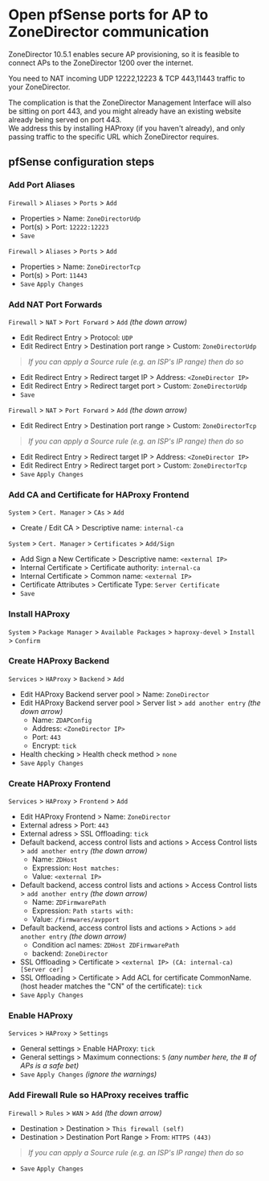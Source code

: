 # Open pfSense ports for AP to ZoneDirector communication

ZoneDirector 10.5.1 enables secure AP provisioning, so it is feasible to connect APs to the ZoneDirector 1200 over the internet.

You need to NAT incoming UDP 12222,12223 & TCP 443,11443 traffic to your ZoneDirector.

The complication is that the ZoneDirector Management Interface will also be sitting on port 443, and you might already have an existing website already being served on port 443.  
We address this by installing HAProxy (if you haven't already), and only passing traffic to the specific URL which ZoneDirector requires.

## pfSense configuration steps

### Add Port Aliases

```Firewall``` > ```Aliases``` > ```Ports``` > ```Add```
* Properties > Name: ```ZoneDirectorUdp```
* Port(s) > Port: ```12222:12223```
* ```Save```
 
```Firewall``` > ```Aliases``` > ```Ports``` > ```Add```
* Properties > Name: ```ZoneDirectorTcp```
* Port(s) > Port: ```11443```
* ```Save```
```Apply Changes```

### Add NAT Port Forwards

```Firewall``` > ```NAT``` > ```Port Forward``` > ```Add``` _(the down arrow)_
* Edit Redirect Entry > Protocol: ```UDP```
* Edit Redirect Entry > Destination port range > Custom: ```ZoneDirectorUdp```  
> _If you can apply a Source rule (e.g. an ISP's IP range) then do so_  
* Edit Redirect Entry > Redirect target IP > Address: ```<ZoneDirector IP>```
* Edit Redirect Entry > Redirect target port > Custom: ```ZoneDirectorUdp```
* ```Save```

```Firewall``` > ```NAT``` > ```Port Forward``` > ```Add``` _(the down arrow)_
* Edit Redirect Entry > Destination port range > Custom: ```ZoneDirectorTcp```
> _If you can apply a Source rule (e.g. an ISP's IP range) then do so_  
* Edit Redirect Entry > Redirect target IP > Address: ```<ZoneDirector IP>```
* Edit Redirect Entry > Redirect target port > Custom: ```ZoneDirectorTcp```
* ```Save```
```Apply Changes```

### Add CA and Certificate for HAProxy Frontend
  
```System``` > ```Cert. Manager``` > ```CAs``` > ```Add```
* Create / Edit CA > Descriptive name: ```internal-ca```

```System``` > ```Cert. Manager``` > ```Certificates``` > ```Add/Sign```
* Add Sign a New Certificate > Descriptive name: ```<external IP>```
* Internal Certificate > Certificate authority: ```internal-ca```
* Internal Certificate > Common name: ```<external IP>```
* Certificate Attributes > Certificate Type: ```Server Certificate```
* ```Save```

### Install HAProxy
  
```System``` > ```Package Manager``` > ```Available Packages``` > ```haproxy-devel``` > ```Install``` > ```Confirm```

### Create HAProxy Backend
  
```Services``` > ```HAProxy``` > ```Backend``` > ```Add```
* Edit HAProxy Backend server pool > Name: ```ZoneDirector```
* Edit HAProxy Backend server pool > Server list > ```add another entry``` _(the down arrow)_
	* Name: ```ZDAPConfig```
	* Address: ```<ZoneDirector IP>```
	* Port: ```443```
	* Encrypt: ```tick```
* Health checking > Health check method > ```none```
* ```Save```
```Apply Changes```

### Create HAProxy Frontend
  
```Services``` > ```HAProxy``` > ```Frontend``` > ```Add```
* Edit HAProxy Frontend > Name: ```ZoneDirector```
* External adress > Port: ```443```
* External adress > SSL Offloading: ```tick```
* Default backend, access control lists and actions > Access Control lists > ```add another entry``` _(the down arrow)_
	* Name: ```ZDHost```
	* Expression: ```Host matches:```
	* Value: ```<external IP>```
* Default backend, access control lists and actions > Access Control lists > ```add another entry``` _(the down arrow)_
	* Name: ```ZDFirmwarePath```
	* Expression: ```Path starts with:```
	* Value: ```/firmwares/avpport```
* Default backend, access control lists and actions > Actions > ```add another entry``` _(the down arrow)_
	* Condition acl names: ```ZDHost ZDFirmwarePath```
	* backend: ```ZoneDirector```
* SSL Offloading > Certificate > ```<external IP> (CA: internal-ca) [Server cer]```
* SSL Offloading > Certificate > Add ACL for certificate CommonName. (host header matches the "CN" of the certificate): ```tick```
* ```Save```
```Apply Changes```

### Enable HAProxy
  
```Services``` > ```HAProxy``` > ```Settings```
* General settings > Enable HAProxy: ```tick```
* General settings > Maximum connections: ```5``` _(any number here, the # of APs is a safe bet)_
* ```Save```
```Apply Changes``` _(ignore the warnings)_

### Add Firewall Rule so HAProxy receives traffic
  
```Firewall``` > ```Rules``` > ```WAN``` > ```Add``` _(the down arrow)_
* Destination > Destination > ```This firewall (self)```
* Destination > Destination Port Range > From: ```HTTPS (443)```
> _If you can apply a Source rule (e.g. an ISP's IP range) then do so_  
* ```Save```
```Apply Changes```
